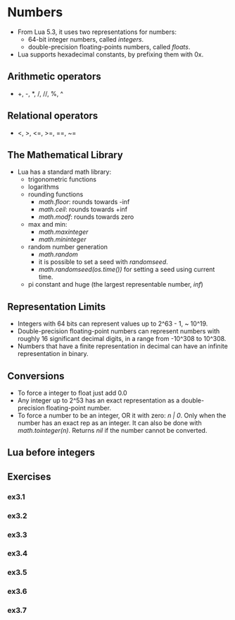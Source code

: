 # Numbers

- From Lua 5.3, it uses two representations for numbers:
    - 64-bit integer numbers, called *integers*.
    - double-precision floating-points numbers, called *floats*. 
- Lua supports hexadecimal constants, by prefixing them with 0x.

## Arithmetic operators
- +, -, *, /, //, %, ^

## Relational operators
- <, >, <=, >=, ==, ~=

## The Mathematical Library
- Lua has a standard math library:
    - trigonometric functions
    - logarithms
    - rounding functions
        - *math.floor*: rounds towards -inf
        - *math.ceil*: rounds towards +inf
        - *math.modf*: rounds towards zero
    - max and min:
        - *math.maxinteger*
        - *math.mininteger*
    - random number generation
        - *math.random*
        - it is possible to set a seed with *randomseed*.
        - *math.randomseed(os.time())* for setting a seed using current time.
    - pi constant and huge (the largest representable number, *inf*)

## Representation Limits
- Integers with 64 bits can represent values up to 2^63 - 1, ~ 10^19.
- Double-precision floating-point numbers can represent numbers with roughly 16 significant decimal digits, in a range from -10^308 to 10^308.
- Numbers that have a finite representation in decimal can have an infinite representation in binary.

## Conversions
- To force a integer to float just add 0.0
- Any integer up to 2^53 has an exact representation as a double-precision floating-point number.
- To force a number to be an integer, OR it with zero: *n | 0*. Only when the number has an exact rep as an integer. It can also be done with *math.tointeger(n)*. Returns *nil* if the number cannot be converted.

## Lua before integers

## Exercises

### ex3.1
### ex3.2
### ex3.3
### ex3.4
### ex3.5
### ex3.6
### ex3.7
